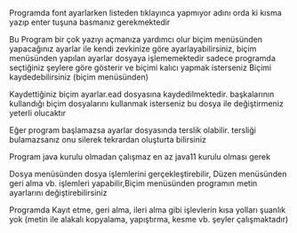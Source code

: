 Programda font ayarlarken listeden tıklayınca yapmıyor adını orda ki kısma yazıp enter tuşuna basmanız gerekmektedir

Bu Program bir çok yazıyı açmanıza yardımcı olur biçim menüsünden yapacağınız ayarlar ile kendi zevkinize göre ayarlayabilirsiniz, biçim menüsünden yapılan ayarlar dosyaya işlememektedir sadece programda seçtiğiniz şeylere göre gösterir ve biçimi kalıcı yapmak isterseniz Biçimi kaydedebilirsiniz (biçim menüsünden)

Kaydettiğiniz biçim ayarlar.ead dosyasına kaydedilmektedir. başkalarının kullandığı biçim dosyalarını kullanmak isterseniz bu dosya ile değiştirmeniz yeterli olucaktır

Eğer program başlamazsa ayarlar dosyasında terslik olabilir. tersliği bulamazsanız onu silerek tekrardan oluşturta bilirsiniz

Program java kurulu olmadan çalışmaz en az java11 kurulu olması gerek

Dosya menüsünden dosya işlemlerini gerçekleştirebilir, Düzen menüsünden geri alma vb. işlemleri yapabilir,Biçim menüsünden programın metin ayarlarını değiştirebilirsiniz

Programda Kayıt etme, geri alma, ileri alma gibi işlevlerin kısa yolları şuanlık yok (metin ile alakalı kopyalama, yapıştırma, kesme vb. şeyler çalışmaktadır)
